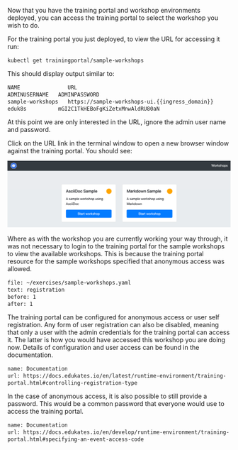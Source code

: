 Now that you have the training portal and workshop environments deployed, you can access the training portal to select the workshop you wish to do.

For the training portal you just deployed, to view the URL for accessing it run:

```execute
kubectl get trainingportal/sample-workshops
```

This should display output similar to:

```
NAME               URL                                          ADMINUSERNAME   ADMINPASSWORD
sample-workshops   https://sample-workshops-ui.{{ingress_domain}}   eduk8s          mGI2C1TkHEBoFgKiZetxMnwAldRU80aN
```

At this point we are only interested in the URL, ignore the admin user name and password.

Click on the URL link in the terminal window to open a new browser window against the training portal. You should see:

![](training-portal-catalog.png)

Where as with the workshop you are currently working your way through, it was not necessary to login to the training portal for the sample workshops to view the available workshops. This is because the training portal resource for the sample workshops specified that anonymous access was allowed.

```editor:select-matching-text
file: ~/exercises/sample-workshops.yaml
text: registration
before: 1
after: 1
```

The training portal can be configured for anonymous access or user self registration. Any form of user registration can also be disabled, meaning that only a user with the admin credentials for the training portal can access it. The latter is how you would have accessed this workshop you are doing now. Details of configuration and user access can be found in the documentation.

```dashboard:reload-dashboard
name: Documentation
url: https://docs.edukates.io/en/latest/runtime-environment/training-portal.html#controlling-registration-type
```

In the case of anonymous access, it is also possible to still provide a password. This would be a common password that everyone would use to access the training portal.

```dashboard:reload-dashboard
name: Documentation
url: https://docs.edukates.io/en/develop/runtime-environment/training-portal.html#specifying-an-event-access-code
```
